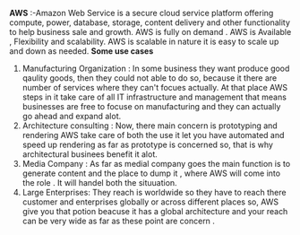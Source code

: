 **AWS** :-Amazon Web Service is a secure cloud service platform offering compute, power, database, storage, content delivery and other functionality to help business sale and growth. AWS is fully on demand . AWS is Available , Flexibility and scalability. AWS is scalable in nature it is easy to scale up and down as needed.
**Some use cases** 
1. Manufacturing Organization : In some business they want produce good qaulity goods, then they could not able to do so, because it there are number of services where they can't focues actually. At that place AWS steps in it take care of all IT infrastructure and management that means businesses are free to focuse on manufacturing and they can actually go ahead and expand alot.
2. Architecture consulting : Now, there main concern is prototyping and rendering AWS take care of both the use it let you have automated and speed up rendering as far as prototype is concerned so, that is why architectural businees benefit it alot.
3. Media Company : As far as medial company goes the main function is to generate content and the place to dump it , where AWS will come into the role . It will handel both the situuation.
4. Large Enterprises: They reach is worldwide so they have to reach there customer and enterprises globally or across different places so, AWS give you that potion beacuse it has a global architecture and your reach can be very wide as far as these point are concern .

